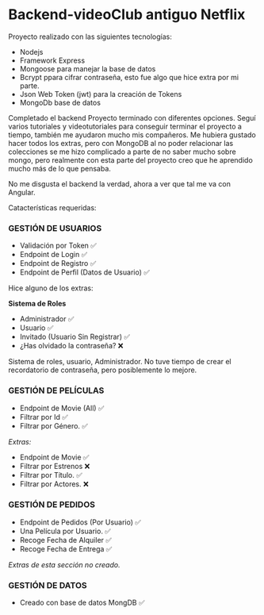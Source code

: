 # Backend-videoClub antiguo Netflix

Proyecto realizado con las siguientes tecnologías:
* Nodejs 
* Framework Express
* Mongoose para manejar la base de datos
* Bcrypt ppara cifrar contraseña, esto fue algo que hice extra por mi parte.
* Json Web Token (jwt) para la creación de Tokens
* MongoDb base de datos

Completado el backend Proyecto terminado con diferentes opciones. Seguí varios tutoriales y videotutoriales para conseguir
terminar el proyecto a tiempo, también me ayudaron mucho mis compañeros. Me hubiera gustado hacer todos los extras, pero 
con MongoDB al no poder relacionar las colecciones se me hizo complicado a parte de no saber mucho sobre mongo, pero realmente 
con esta parte del proyecto creo que he aprendido mucho más de lo que pensaba. 

No me disgusta el backend la verdad, ahora a ver que tal me va con Angular.


Catacterísticas requeridas:

### GESTIÓN DE USUARIOS

* Validación por Token :white_check_mark:
* Endpoint de Login :white_check_mark:
* Endpoint de Registro :white_check_mark:
* Endpoint de Perfil (Datos de Usuario) :white_check_mark:

Hice alguno de los extras:

**Sistema de Roles**
* Administrador :white_check_mark:
* Usuario :white_check_mark:
* Invitado (Usuario Sin Registrar) :white_check_mark:
* ¿Has olvidado la contraseña? :x:


Sistema de roles, usuario, Administrador. No tuve tiempo de crear el recordatorio de contraseña, pero posiblemente lo mejore.

### GESTIÓN DE PELÍCULAS

* Endpoint de Movie (All) :white_check_mark:
* Filtrar por Id   :white_check_mark:
* Filtrar por Género. :white_check_mark:

*Extras:*

* Endpoint de Movie :white_check_mark:
* Filtrar por Estrenos :x:
* Filtrar por Título. :white_check_mark:
* Filtrar por Actores. :x:

### GESTIÓN DE PEDIDOS

* Endpoint de Pedidos (Por Usuario) :white_check_mark:
* Una Película por Usuario.  :white_check_mark:
* Recoge Fecha de Alquiler  :white_check_mark:
* Recoge Fecha de Entrega  :white_check_mark:

*Extras de esta sección no creado.*

### GESTIÓN DE DATOS

* Creado con base de datos MongDB :white_check_mark:



